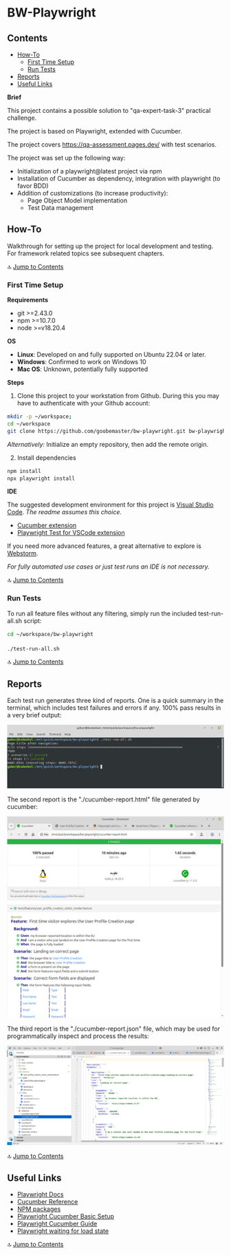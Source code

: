 # BW-Playwright

## Contents

- [How-To](#how-to)
  - [First Time Setup](#first-time-setup)
  - [Run Tests](#run-tests)
- [Reports](#reports)
- [Useful Links](#useful-links)

**Brief**

This project contains a possible solution to "qa-expert-task-3" practical challenge.

The project is based on Playwright, extended with Cucumber.

The project covers https://qa-assessment.pages.dev/ with test scenarios.

The project was set up the following way:

- Initialization of a playwright@latest project via npm
- Installation of Cucumber as dependency, integration with playwright (to favor BDD)
- Addition of customizations (to increase productivity):
  - Page Object Model implementation
  - Test Data management

## How-To

Walkthrough for setting up the project for local development and testing. For framework related topics see subsequent chapters.

🔝 [Jump to Contents](#contents)

### First Time Setup

**Requirements**

- git >=2.43.0
- npm >=10.7.0
- node >=v18.20.4

**OS**

- **Linux**: Developed on and fully supported on Ubuntu 22.04 or later.
- **Windows**: Confirmed to work on Windows 10
- **Mac OS**: Unknown, potentially fully supported

**Steps**

1. Clone this project to your workstation from Github. During this you may have to authenticate with your Github account:

````bash
mkdir -p ~/workspace;
cd ~/workspace
git clone https://github.com/goobemaster/bw-playwright.git bw-playwright
````

_Alternatively:_ Initialize an empty repository, then add the remote origin.

2. Install dependencies

````bash
npm install
npx playwright install
````

**IDE**

The suggested development environment for this project is [Visual Studio Code](https://code.visualstudio.com/). _The readme assumes this choice._

- [Cucumber extension](https://marketplace.visualstudio.com/items?itemName=CucumberOpen.cucumber-official)
- [Playwright Test for VSCode extension](https://marketplace.visualstudio.com/items?itemName=ms-playwright.playwright)

If you need more advanced features, a great alternative to explore is [Webstorm](https://www.jetbrains.com/webstorm/).

_For fully automated use cases or just test runs an IDE is not necessary._

🔝 [Jump to Contents](#contents)

### Run Tests

To run all feature files without any filtering, simply run the included test-run-all.sh script:

````bash
cd ~/workspace/bw-playwright

./test-run-all.sh
````

🔝 [Jump to Contents](#contents)

## Reports

Each test run generates three kind of reports. One is a quick summary in the terminal, which includes test failures and errors if any. 100% pass results in a very brief output:

[![Console output](/doc/test-run-all-console.jpg "Cucumber test run console output")](./doc/test-run-all-console.jpg)

The second report is the "./cucumber-report.html" file generated by cucumber:

[![HTML report](/doc/test-run-all-html.jpg "Cucumber test run HTML report")](./doc/test-run-all-html.jpg)

The third report is the "./cucumber-report.json" file, which may be used for programmatically inspect and process the results:

[![JSON report](/doc/test-run-all-json.jpg "Cucumber test run JSON report")](./doc/test-run-all-json.jpg)

🔝 [Jump to Contents](#contents)

## Useful Links

- [Playwright Docs](https://playwright.dev/docs/test-assertions)
- [Cucumber Reference](https://cucumber.io/docs/cucumber/api)
- [NPM packages](https://www.npmjs.com/)
- [Playwright Cucumber Basic Setup](https://dev.to/akdevcraft/playwright-and-cucumber-are-the-best-tools-for-end-to-end-testing-a28)
- [Playwright Cucumber Guide](https://www.browserstack.com/guide/playwright-cucumber)
- [Playwright waiting for load state](https://webscrapingsite.com/blog/how-to-wait-for-page-to-fully-load-in-playwright/)

🔝 [Jump to Contents](#contents)
